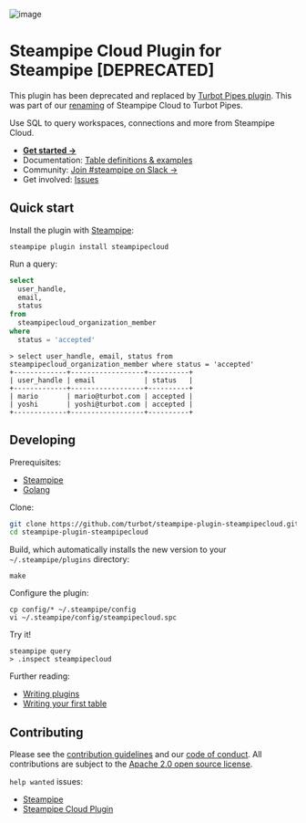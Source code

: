 ![image](https://hub.steampipe.io/images/plugins/turbot/steampipecloud-social-graphic.png)

# Steampipe Cloud Plugin for Steampipe [DEPRECATED]

This plugin has been deprecated and replaced by [Turbot Pipes plugin](https://hub.steampipe.io/plugins/turbot/pipes). This was part of our [renaming](https://turbot.com/blog/2023/07/introducing-turbot-guardrails-and-pipes) of Steampipe Cloud to Turbot Pipes.

Use SQL to query workspaces, connections and more from Steampipe Cloud.

- **[Get started →](https://hub.steampipe.io/plugins/turbot/steampipecloud)**
- Documentation: [Table definitions & examples](https://hub.steampipe.io/plugins/turbot/steampipecloud/tables)
- Community: [Join #steampipe on Slack →](https://turbot.com/community/join)
- Get involved: [Issues](https://github.com/turbot/steampipe-plugin-steampipecloud/issues)

## Quick start

Install the plugin with [Steampipe](https://steampipe.io):

```shell
steampipe plugin install steampipecloud
```

Run a query:

```sql
select
  user_handle,
  email,
  status
from
  steampipecloud_organization_member
where
  status = 'accepted'
```

```
> select user_handle, email, status from steampipecloud_organization_member where status = 'accepted'
+-------------+------------------+----------+
| user_handle | email            | status   |
+-------------+------------------+----------+
| mario       | mario@turbot.com | accepted |
| yoshi       | yoshi@turbot.com | accepted |
+-------------+------------------+----------+
```

## Developing

Prerequisites:

- [Steampipe](https://steampipe.io/downloads)
- [Golang](https://golang.org/doc/install)

Clone:

```sh
git clone https://github.com/turbot/steampipe-plugin-steampipecloud.git
cd steampipe-plugin-steampipecloud
```

Build, which automatically installs the new version to your `~/.steampipe/plugins` directory:

```
make
```

Configure the plugin:

```
cp config/* ~/.steampipe/config
vi ~/.steampipe/config/steampipecloud.spc
```

Try it!

```
steampipe query
> .inspect steampipecloud
```

Further reading:

- [Writing plugins](https://steampipe.io/docs/develop/writing-plugins)
- [Writing your first table](https://steampipe.io/docs/develop/writing-your-first-table)

## Contributing

Please see the [contribution guidelines](https://github.com/turbot/steampipe/blob/main/CONTRIBUTING.md) and our [code of conduct](https://github.com/turbot/steampipe/blob/main/CODE_OF_CONDUCT.md). All contributions are subject to the [Apache 2.0 open source license](https://github.com/turbot/steampipe-plugin-steampipecloud/blob/main/LICENSE).

`help wanted` issues:

- [Steampipe](https://github.com/turbot/steampipe/labels/help%20wanted)
- [Steampipe Cloud Plugin](https://github.com/turbot/steampipe-plugin-steampipecloud/labels/help%20wanted)
